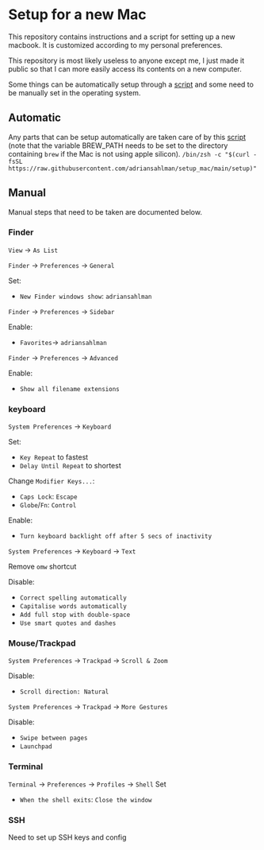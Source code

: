 # Setup for a new Mac
This repository contains instructions and a script for setting up a new macbook. It is customized according to my personal preferences.

This repository is most likely useless to anyone except me, I just made it public so that I can more easily access its contents on a new computer.

Some things can be automatically setup through a [script](/setup) and some need to be manually set in the operating system.

## Automatic
Any parts that can be setup automatically are taken care of by this [script](/setup) (note that the variable BREW_PATH needs to be set to the directory containing `brew` if the Mac is not using apple silicon).
`/bin/zsh -c "$(curl -fsSL https://raw.githubusercontent.com/adriansahlman/setup_mac/main/setup)"`

## Manual
Manual steps that need to be taken are documented below.

### Finder
`View` -> `As List`


`Finder` -> `Preferences` -> `General`


Set:
* `New Finder windows show`: `adriansahlman`


`Finder` -> `Preferences` -> `Sidebar`

Enable:
* `Favorites`-> `adriansahlman`


`Finder` -> `Preferences` -> `Advanced`

Enable:
* `Show all filename extensions`

### keyboard
`System Preferences` -> `Keyboard`

Set:
* `Key Repeat` to fastest
* `Delay Until Repeat` to shortest

Change `Modifier Keys...`:
* `Caps Lock`: `Escape`
* `Globe`/`Fn`: `Control`

Enable:
* `Turn keyboard backlight off after 5 secs of inactivity`

`System Preferences` -> `Keyboard` -> `Text`

Remove `omw` shortcut

Disable:
* `Correct spelling automatically`
* `Capitalise words automatically`
* `Add full stop with double-space`
* `Use smart quotes and dashes`


### Mouse/Trackpad
`System Preferences` -> `Trackpad` -> `Scroll & Zoom`

Disable:
* `Scroll direction: Natural`

`System Preferences` -> `Trackpad` -> `More Gestures`

Disable:
* `Swipe between pages`
* `Launchpad`


### Terminal
`Terminal` -> `Preferences` -> `Profiles` -> `Shell`
Set
* `When the shell exits`: `Close the window`


### SSH
Need to set up SSH keys and config
